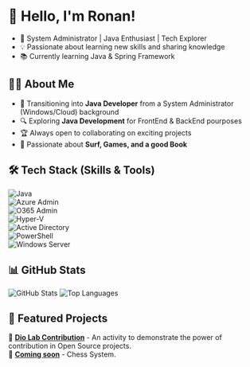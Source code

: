 # 👋 Hello, I'm Ronan!

- 🚀 System Administrator | Java Enthusiast | Tech Explorer  
- 💡 Passionate about learning new skills and sharing knowledge  
- 📚 Currently learning Java & Spring Framework  

## 👨‍💻 About Me
- 🎨 Transitioning into **Java Developer** from a System Administrator (Windows/Cloud) background  
- 🔍 Exploring **Java Development** for FrontEnd & BackEnd pourposes  
- 🏆 Always open to collaborating on exciting projects  
- 📖 Passionate about **Surf, Games, and a good Book**  

## 🛠️ Tech Stack (Skills & Tools) 
![Java](https://img.shields.io/badge/Java-%23ED8B00.svg?style=flat&logo=openjdk&logoColor=white)    
![Azure Admin](https://img.shields.io/badge/Azure_Admin-%230072C6.svg?style=flat&logo=microsoft-azure&logoColor=white)  
![O365 Admin](https://img.shields.io/badge/O365_Admin-%230078D4.svg?style=flat&logo=microsoft-office&logoColor=white)  
![Hyper-V](https://img.shields.io/badge/Hyper--V-%230078D4.svg?style=flat&logo=windows&logoColor=white)  
![Active Directory](https://img.shields.io/badge/Active_Directory-%230078D4.svg?style=flat&logo=microsoft&logoColor=white)  
![PowerShell](https://img.shields.io/badge/PowerShell-%235391FE.svg?style=flat&logo=powershell&logoColor=white)  
![Windows Server](https://img.shields.io/badge/Windows_Server-%230078D4.svg?style=flat&logo=windows&logoColor=white)  

## 📊 GitHub Stats  
![GitHub Stats](https://github-readme-stats.vercel.app/api?username=RonanRS&show_icons=true&theme=tokyonight)
![Top Languages](https://github-readme-stats.vercel.app/api/top-langs/?username=RonanRS&layout=compact&theme=tokyonight)

## 🚀 Featured Projects  
🔹 [**Dio Lab Contribution**](https://github.com/RonanRS/dio-lab-open-source) - An activity to demonstrate the power of contribution in Open Source projects.  
🔹 [**Coming soon**](https://github.com/RonanRS/chess-system-java) - Chess System.
